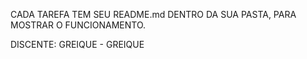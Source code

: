 CADA TAREFA TEM SEU README.md DENTRO DA SUA PASTA, PARA MOSTRAR O FUNCIONAMENTO.

DISCENTE: GREIQUE - GREIQUE

